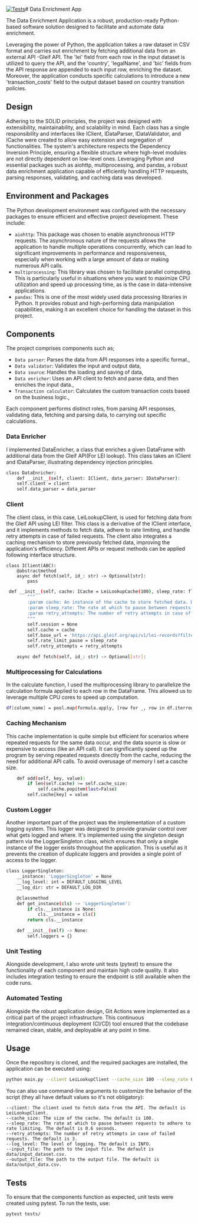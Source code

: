 [![Tests](https://img.shields.io/badge/Tests-Passing-success)](https://github.com/Astosi/data_enricher/actions)# Data Enrichment App 

The Data Enrichment Application is a robust, production-ready Python-based software solution designed to facilitate and automate data enrichment. 

Leveraging the power of Python, the application takes a raw dataset in CSV format and carries out enrichment by fetching additional data from an external API -Gleif API. The 'lei' field from each row in the input dataset is utilized to query the API, and the 'country', 'legalName', and 'bic' fields from the API response are appended to each input row, enriching the dataset. Moreover, the application conducts specific calculations to introduce a new 'transaction_costs' field to the output dataset based on country transition policies. 

## Design
Adhering to the SOLID principles, the project was designed with extensibility, maintainability, and scalability in mind. Each class has a single responsibility and interfaces like IClient, IDataParser, IDataValidator, and ICache were created to allow easy extension and segregation of functionalities. The system's architecture respects the Dependency Inversion Principle, ensuring a flexible structure where high-level modules are not directly dependent on low-level ones. Leveraging Python and essential packages such as aiohttp, multiprocessing, and pandas, a robust data enrichment application capable of efficiently handling HTTP requests, parsing responses, validating, and caching data was developed.

## Environment and Packages
The Python development environment was configured with the necessary packages to ensure efficient and effective project development. These include:
- `aiohttp`: This package was chosen to enable asynchronous HTTP requests. The asynchronous nature of the requests allows the application to handle multiple operations concurrently, which can lead to significant improvements in performance and responsiveness, especially when working with a large amount of data or making numerous API calls.
- `multiprocessing`: This library was chosen to facilitate parallel computing. This is particularly useful in situations where you want to maximize CPU utilization and speed up processing time, as is the case in data-intensive applications. 
- `pandas`: This is one of the most widely used data processing libraries in Python. It provides robust and high-performing data manipulation capabilities, making it an excellent choice for handling the dataset in this project.

## Components
The project comprises components such as;
* `Data parser`: Parses the data from API responses into a specific format.,
* `Data validator`: Validates the input and output data, 
* `Data source`: Handles the loading and saving of data, 
* `Data enricher`: Uses an API client to fetch and parse data, and then enriches the input data., 
* `Transaction calculator`: Calculates the custom transaction costs based on the business logic.,

Each component performs distinct roles, from parsing API responses, validating data, fetching and parsing data, to carrying out specific calculations.


### Data Enricher
I implemented DataEnricher, a class that enriches a given DataFrame with additional data from the Gleif API(For LEI lookup). This class takes an IClient and IDataParser, illustrating dependency injection principles.
```bash
class DataEnricher:
    def __init__(self, client: IClient, data_parser: IDataParser):
    self.client = client
    self.data_parser = data_parser
```

### Client
The client class, in this case, LeiLookupClient, is used for fetching data from the Gleif API using LEI filter. This class is a derivative of the IClient interface, and it implements methods to fetch data, adhere to rate limiting, and handle retry attempts in case of failed requests. The client also integrates a caching mechanism to store previously fetched data, improving the application's efficiency. Different APIs or request methods can be applied following interface structure.
```
class IClient(ABC):
    @abstractmethod
    async def fetch(self, id_: str) -> Optional[str]:
        pass
```



```bash
 def __init__(self, cache: ICache = LeiLookupCache(100), sleep_rate: float = 0.6, retry_attempts: int = 3):
        """
        :param cache: An instance of the cache to store fetched data. Default is LeiLookupCache with a cache size of 100.
        :param sleep_rate: The rate at which to pause between requests to adhere to rate limiting. Default is 0.6 seconds.
        :param retry_attempts: The number of retry attempts in case of failed requests. Default is 3 attempts.
        """
        self.session = None
        self.cache = cache
        self.base_url = 'https://api.gleif.org/api/v1/lei-records?filter[lei]='
        self.rate_limit_pause = sleep_rate
        self.retry_attempts = retry_attempts

    async def fetch(self, id_: str) -> Optional[str]:
```



### Multiprocessing for Calculations
In the calculate function, I used the multiprocessing library to parallelize the calculation formula applied to each row in the DataFrame. This allowed us to leverage multiple CPU cores to speed up computation.
```bash
df[column_name] = pool.map(formula.apply, [row for _, row in df.iterrows()])
```

### Caching Mechanism
This cache implementation is quite simple but efficient for scenarios where repeated requests for the same data occur, and the data source is slow or expensive to access (like an API call). It can significantly speed up the program by serving repeated requests directly from the cache, reducing the need for additional API calls. To avoid overusage of memory I set a casche size.
```bash
    def add(self, key, value):
        if len(self.cache) >= self.cache_size:
            self.cache.popitem(last=False)
        self.cache[key] = value
```

### Custom Logger
Another important part of the project was the implementation of a custom logging system. This logger was designed to provide granular control over what gets logged and where. It's implemented using the singleton design pattern via the LoggerSingleton class, which ensures that only a single instance of the logger exists throughout the application. This is useful as it prevents the creation of duplicate loggers and provides a single point of access to the logger.
```bash
class LoggerSingleton:
    __instance: 'LoggerSingleton' = None
    __log_level: int = DEFAULT_LOGGING_LEVEL
    __log_dir: str = DEFAULT_LOG_DIR

    @classmethod
    def get_instance(cls) -> 'LoggerSingleton':
        if cls.__instance is None:
            cls.__instance = cls()
        return cls.__instance

    def __init__(self) -> None:
        self.loggers = {}
```

### Unit Testing
Alongside development, I also wrote unit tests (pytest) to ensure the functionality of each component and maintain high code quality. It also includes integration testing to ensure the endpoint is still available when the code runs.


### Automated Testing
Alongside the robust application design, Git Actions were implemented as a critical part of the project infrastructure. This continuous integration/continuous deployment (CI/CD) tool ensured that the codebase remained clean, stable, and deployable at any point in time.

## Usage
Once the repository is cloned, and the required packages are installed, the application can be executed using:

```bash
python main.py --client LeiLookupClient --cache_size 100 --sleep_rate 0.6 --retry_attempts 3 --log_level INFO --input_file data/input_dataset.csv --output_file data/output_data.csv
```

You can also use command-line arguments to customize the behavior of the script (they all have default values so it's not obligatory):

    --client: The client used to fetch data from the API. The default is LeiLookupClient.
    --cache_size: The size of the cache. The default is 100.
    --sleep_rate: The rate at which to pause between requests to adhere to rate limiting. The default is 0.6 seconds.
    --retry_attempts: The number of retry attempts in case of failed requests. The default is 3.
    --log_level: The level of logging. The default is INFO.
    --input_file: The path to the input file. The default is data/input_dataset.csv.
    --output_file: The path to the output file. The default is data/output_data.csv.

## Tests
To ensure that the components function as expected, unit tests were created using pytest. To run the tests, use:
```bash
pytest tests/
```
